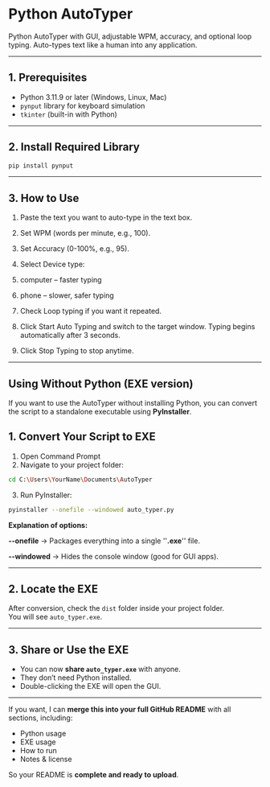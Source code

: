 # Python AutoTyper

Python AutoTyper with GUI, adjustable WPM, accuracy, and optional loop typing. Auto-types text like a human into any application.

---

## 1. Prerequisites

- Python 3.11.9 or later (Windows, Linux, Mac)
- `pynput` library for keyboard simulation
- `tkinter` (built-in with Python)

---

## 2. Install Required Library

```bash
pip install pynput
```
---

## 3. How to Use
1. Paste the text you want to auto-type in the text box.

2. Set WPM (words per minute, e.g., 100).

3. Set Accuracy (0-100%, e.g., 95).

4. Select Device type:

5. computer – faster typing

6. phone – slower, safer typing

7. Check Loop typing if you want it repeated.

8. Click Start Auto Typing and switch to the target window. Typing begins automatically after 3 seconds.

9. Click Stop Typing to stop anytime.
---

## Using Without Python (EXE version)
If you want to use the AutoTyper without installing Python, you can convert the script to a standalone executable using **PyInstaller**.

## 1. Convert Your Script to EXE
1. Open Command Prompt
2. Navigate to your project folder:
```bash
cd C:\Users\YourName\Documents\AutoTyper
```
3. Run PyInstaller:
```bash
pyinstaller --onefile --windowed auto_typer.py
```
**Explanation of options:**

**--onefile** → Packages everything into a single ''**.exe**'' file.

**--windowed** → Hides the console window (good for GUI apps).

---
## 2. Locate the EXE

After conversion, check the `dist` folder inside your project folder.  
You will see `auto_typer.exe`.  

---

## 3. Share or Use the EXE

- You can now **share `auto_typer.exe`** with anyone.  
- They don’t need Python installed.  
- Double-clicking the EXE will open the GUI.  

---

If you want, I can **merge this into your full GitHub README** with all sections, including:

- Python usage  
- EXE usage  
- How to run  
- Notes & license  

So your README is **complete and ready to upload**.


